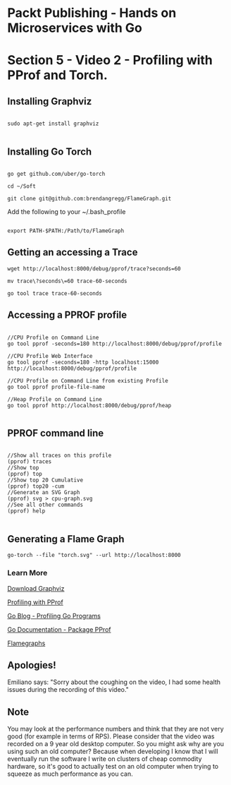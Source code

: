 # Packt Publishing - Hands on Microservices with Go
# Section 5 - Video 2 - Profiling with PProf and Torch.

## Installing Graphviz

```

sudo apt-get install graphviz


```

## Installing Go Torch

```

go get github.com/uber/go-torch

cd ~/Soft

git clone git@github.com:brendangregg/FlameGraph.git

```

Add the following to your ~/.bash_profile

```

export PATH-$PATH:/Path/to/FlameGraph

```

## Getting an accessing a Trace

```
wget http://localhost:8000/debug/pprof/trace?seconds=60

mv trace\?seconds\=60 trace-60-seconds

go tool trace trace-60-seconds

```

## Accessing a PPROF profile 

```

//CPU Profile on Command Line
go tool pprof -seconds=180 http://localhost:8000/debug/pprof/profile

//CPU Profile Web Interface
go tool pprof -seconds=180 -http localhost:15000 http://localhost:8000/debug/pprof/profile

//CPU Profile on Command Line from existing Profile
go tool pprof profile-file-name

//Heap Profile on Command Line
go tool pprof http://localhost:8000/debug/pprof/heap


```

## PPROF command line 

```

//Show all traces on this profile
(pprof) traces
//Show top 
(pprof) top
//Show top 20 Cumulative
(pprof) top20 -cum
//Generate an SVG Graph
(pprof) svg > cpu-graph.svg
//See all other commands
(pprof) help


```

## Generating a Flame Graph

```
go-torch --file "torch.svg" --url http://localhost:8000

```

### Learn More

[Download Graphviz](https://graphviz.gitlab.io/download/)

[Profiling with PProf](https://jvns.ca/blog/2017/09/24/profiling-go-with-pprof/)

[Go Blog - Profiling Go Programs](https://blog.golang.org/profiling-go-programs)

[Go Documentation - Package PProf](https://blog.golang.org/profiling-go-programs)

[Flamegraphs](http://www.brendangregg.com/flamegraphs.html)

## Apologies!

Emiliano says: "Sorry about the coughing on the video, I had some health issues during the recording of this video."

## Note

You may look at the performance numbers and think that they are not very good (for example in terms of RPS). Please consider that the video was recorded on a 9 year old desktop computer. So you might ask why are you using such an old computer? Because when developing I know that I will eventually run the software I write on clusters of cheap commodity hardware, so it's good to actually test on an old computer when trying to squeeze as much performance as you can.



